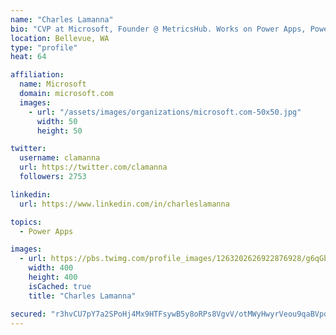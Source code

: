 ```yaml
---
name: "Charles Lamanna"
bio: "CVP at Microsoft, Founder @ MetricsHub. Works on Power Apps, Power Automate, Power Virtual Agent, Common Data Service and Dynamics 365."
location: Bellevue, WA
type: "profile"
heat: 64

affiliation:
  name: Microsoft
  domain: microsoft.com
  images:
    - url: "/assets/images/organizations/microsoft.com-50x50.jpg"
      width: 50
      height: 50

twitter:
  username: clamanna
  url: https://twitter.com/clamanna
  followers: 2753

linkedin:
  url: https://www.linkedin.com/in/charleslamanna

topics:
  - Power Apps

images:
  - url: https://pbs.twimg.com/profile_images/1263202626922876928/g6qGbHZ-_400x400.jpg
    width: 400
    height: 400
    isCached: true
    title: "Charles Lamanna"

secured: "r3hvCU7pY7a2SPoHj4Mx9HTFsywB5y8oRPs8VgvV/otMWyHwyrVeou9qaBVpddeG7hJjpdcshaBT1FtwuxWX9E20ApaesF5LXD+W+4LMUnxzL50YnZ0e5NlzMpHOepopTb/f4IzuRk9O6Jlu7/ZEYP03jRJloLSr4bHbU/6hgts6EEBdnDAljzI3jf/v3ppujgJVhKKTEJF4pbWak4yl5DYEnZWRP5eiqZKDqw7jT1jEw7Qd6H/cDsIssjhnnGxlh78DFXf1DXDBXYv0DsHeqKcsAOsWu+idOT5Mq+SYO+l1PQa9/yo3vnyuvp5reLdwLD3gQQkzNSb9+0oulkb6VBqBZn5G6qDDqOXmfOPj7uk52ovqnK/V9hosjy6aMM4y7NdO4XCkf8O1caBjSmYQZ9k8NVVSUc4hQc+n3lRVFu4=;owOMeGlIGx4FNOheiec4Lg=="
---
```


